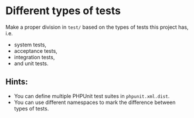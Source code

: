 # Different types of tests

Make a proper division in `test/` based on the types of tests this project has, i.e. 

- system tests,
- acceptance tests, 
- integration tests, 
- and unit tests.

## Hints:

- You can define multiple PHPUnit test suites in `phpunit.xml.dist`.
- You can use different namespaces to mark the difference between types of tests.
